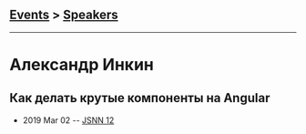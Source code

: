 ## [Events](../README.md) > [Speakers](../speakers.md)
---

# Александр Инкин

## Как делать крутые компоненты на Angular
- 2019 Mar 02 -- [JSNN 12](https://www.youtube.com/watch?v=7MFW2A-3HG0)    
